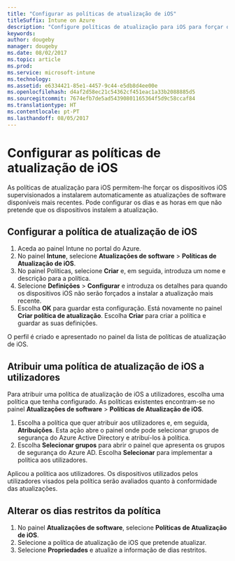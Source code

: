 ```yaml
---
title: "Configurar as políticas de atualização de iOS"
titleSuffix: Intune on Azure
description: "Configure políticas de atualização para iOS para forçar os dispositivos iOS supervisionados a instalarem automaticamente as atualizações de software disponíveis mais recentes."
keywords: 
author: dougeby
manager: dougeby
ms.date: 08/02/2017
ms.topic: article
ms.prod: 
ms.service: microsoft-intune
ms.technology: 
ms.assetid: e6334421-85e1-4457-9c44-e5db8d4ee00e
ms.openlocfilehash: d4af2d58ec21c54362cf451eac1a33b2088885d5
ms.sourcegitcommit: 7674efb7de5ad54390801165364f5d9c58ccaf84
ms.translationtype: HT
ms.contentlocale: pt-PT
ms.lasthandoff: 08/05/2017
---
```

# <a name="configure-ios-update-policies"></a>Configurar as políticas de atualização de iOS
As políticas de atualização para iOS permitem-lhe forçar os dispositivos iOS supervisionados a instalarem automaticamente as atualizações de software disponíveis mais recentes. Pode configurar os dias e as horas em que não pretende que os dispositivos instalem a atualização.

## <a name="configure-the-ios-update-policy"></a>Configurar a política de atualização de iOS
1. Aceda ao painel Intune no portal do Azure.
2. No painel **Intune**, selecione **Atualizações de software** > **Políticas de Atualização de iOS**.
4. No painel Políticas, selecione **Criar** e, em seguida, introduza um nome e descrição para a política.
5. Selecione **Definições** > **Configurar** e introduza os detalhes para quando os dispositivos iOS não serão forçados a instalar a atualização mais recente.
6. Escolha **OK** para guardar esta configuração. Está novamente no painel **Criar política de atualização**. Escolha **Criar** para criar a política e guardar as suas definições.

O perfil é criado e apresentado no painel da lista de políticas de atualização de iOS.

## <a name="assign-an-ios-update-policy-to-users"></a>Atribuir uma política de atualização de iOS a utilizadores
Para atribuir uma política de atualização de iOS a utilizadores, escolha uma política que tenha configurado. As políticas existentes encontram-se no painel **Atualizações de software** > **Políticas de Atualização de iOS**.
1. Escolha a política que quer atribuir aos utilizadores e, em seguida, **Atribuições**. Esta ação abre o painel onde pode selecionar grupos de segurança do Azure Active Directory e atribuí-los à política.
2. Escolha **Selecionar grupos** para abrir o painel que apresenta os grupos de segurança do Azure AD. Escolha **Selecionar** para implementar a política aos utilizadores.

Aplicou a política aos utilizadores. Os dispositivos utilizados pelos utilizadores visados pela política serão avaliados quanto à conformidade das atualizações.

## <a name="change-the-restricted-days-for-the-policy"></a>Alterar os dias restritos da política
1. No painel **Atualizações de software**, selecione **Políticas de Atualização de iOS**.
2. Selecione a política de atualização de iOS que pretende atualizar.
3. Selecione **Propriedades** e atualize a informação de dias restritos.
